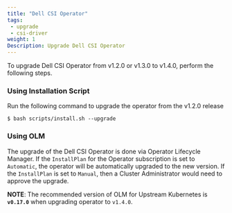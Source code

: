 ```yaml
---
title: "Dell CSI Operator"
tags:
 - upgrade
 - csi-driver
weight: 1
Description: Upgrade Dell CSI Operator
---
```

To upgrade Dell CSI Operator from v1.2.0 or v1.3.0 to v1.4.0, perform the following steps.

### Using Installation Script
Run the following command to upgrade the operator from the v1.2.0 release
```
$ bash scripts/install.sh --upgrade
```

### Using OLM
The upgrade of the Dell CSI Operator is done via Operator Lifecycle Manager.
If the `InstallPlan` for the Operator subscription is set to `Automatic`, the operator will be automatically upgraded to the new version. If the `InstallPlan` is set to `Manual`, then a Cluster Administrator would need to approve the upgrade.

**NOTE**: The recommended version of OLM for Upstream Kubernetes is **`v0.17.0`** when upgrading operator to `v1.4.0`.

